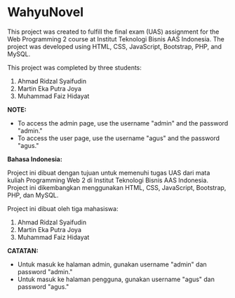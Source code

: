 # WahyuNovel
This project was created to fulfill the final exam (UAS) assignment for the Web Programming 2 course at Institut Teknologi Bisnis AAS Indonesia. The project was developed using HTML, CSS, JavaScript, Bootstrap, PHP, and MySQL.

This project was completed by three students:
1. Ahmad Ridzal Syaifudin
2. Martin Eka Putra Joya
3. Muhammad Faiz Hidayat

**NOTE:**

- To access the admin page, use the username "admin" and the password "admin."
- To access the user page, use the username "agus" and the password "agus."



**Bahasa Indonesia:**

Project ini dibuat dengan tujuan untuk memenuhi tugas UAS dari mata kuliah Programming Web 2 di Institut Teknologi Bisnis AAS Indonesia. Project ini dikembangkan menggunakan HTML, CSS, JavaScript, Bootstrap, PHP, dan MySQL.

Project ini dibuat oleh tiga mahasiswa:
1. Ahmad Ridzal Syaifudin
2. Martin Eka Putra Joya
3. Muhammad Faiz Hidayat

**CATATAN:**

- Untuk masuk ke halaman admin, gunakan username "admin" dan password "admin."
- Untuk masuk ke halaman pengguna, gunakan username "agus" dan password "agus."

